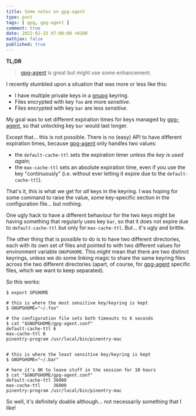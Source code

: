 ```yaml
---
title: Some notes on gpg-agent
type: post
tags: [ gpg, gpg-agent ]
comment: true
date: 2022-02-25 07:00:00 +0100
mathjax: false
published: true
---
```


**TL;DR**

> [gpg-agent][] is great but might use some enhancement.

I recently stumbled upon a situation that was more or less like this:

- I have multiple private keys in a [gnupg][] keyring.
- Files encrypted with key `foo` are more *sensitive*.
- Files encrypted with key `bar` are less *sensitive*.

My goal was to set different expiration times for keys managed by
[gpg-agent][], so that unlocking key `bar` would last longer.

Except that... this is not possible. There is no (easy) API to have
different expiration times, because [gpg-agent][] only handles two
values:

- the `default-cache-ttl` sets the expiration timer *unless the key is
  used again*;
- the `max-cache-ttl` sets an absolute expiration time, even if you use
  the key "continuously" (i.e. without ever letting it expire due to the
  `default-cache-ttl`).

That's it, this is what we get for *all* keys in the keyring. I was
hoping for some command to raise the value, some key-specific section in
the configuration file... but nothing.

One ugly hack to have a different behaviour for the two keys might be
having something that regularly uses key `bar`, so that it does not
expire due to `default-cache-ttl` but only for `max-cache-ttl`. But...
it's ugly and brittle.

The other thing that is possible to do is to have two different
directories, each with its own set of files and pointed to with two
different values for environment variable `GNUPGHOME`. This *might* mean
that there are two distinct keyrings, unless we do some linking magic to
share the same keyring files across the two different directories
(apart, of course, for [gpg-agent][] specific files, which we want to
keep separated).

So this works:

```
$ export GPGHOME

# this is where the most sensitive key/keyring is kept
$ GNUPGHOME="~/.foo"

# the configuration file sets both timeouts to 6 seconds
$ cat "$GNUPGHOME/gpg-agent.conf"
default-cache-ttl 6
max-cache-ttl 6
pinentry-program /usr/local/bin/pinentry-mac


# this is where the least sensitive key/keyring is kept
$ GNUPGHOME="~/.bar"

# here it's OK to leave stuff in the session for 10 hours
$ cat "$GNUPGHOME/gpg-agent.conf"
default-cache-ttl 36000
max-cache-ttl     36000
pinentry-program /usr/local/bin/pinentry-mac
```

So well, it's definitely doable although... not necessarily something
that I like!


[gpg-agent]: https://www.gnupg.org/documentation/manuals/gnupg/Invoking-GPG_002dAGENT.html
[gnupg]: https://www.gnupg.org/

